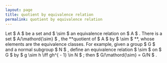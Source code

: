 ```yaml
---
layout: page
title: quotient by equivalence relation
permalink: quotient by equivalence relation
---
```

Let $ A $ be a set and $ \sim $ an equivalence relation on $ A $ . There is a set $ A/\mathord{\sim} $ , the **quotient of $ A $ by $ \sim $ **, whose elements are the equivalence classes. For example, given a group $ G $ and a normal subgroup $ N $ , define an equivalence relation $ \sim $ on $ G $ by $ g \sim h \iff gh^{ - 1} \in N $ ; then $ G/\mathord{\sim} = G/N $ .

